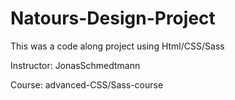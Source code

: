 # Natours-Design-Project

This was a code along project using Html/CSS/Sass


 Instructor: JonasSchmedtmann
 
 
 Course: advanced-CSS/Sass-course
